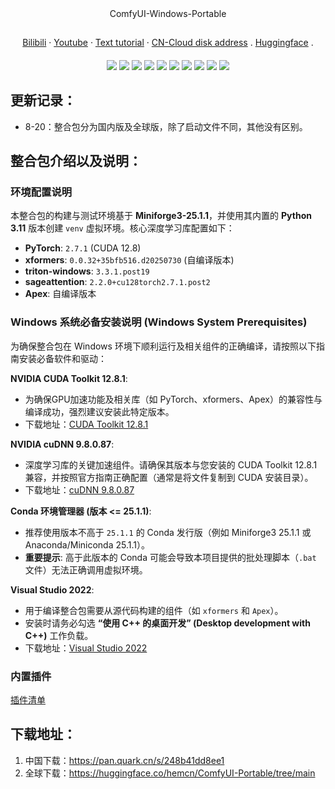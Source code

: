 <div align="center">
ComfyUI-Windows-Portable
</div>


##

<div align="center">
  <a href="https://space.bilibili.com/1313066">Bilibili</a> ·
  <a href="https://www.youtube.com/@lunare-mcn">Youtube</a> ·
  <a href="https://github.com/msola-ht/ComfyUI-Windows-Portable">Text tutorial</a> ·
  <a href="https://pan.quark.cn/s/248b41dd8ee1">CN-Cloud disk address</a> .
  <a href="https://huggingface.co/hemcn/ComfyUI-Portable/tree/main">Huggingface</a> .
</div>



####

<div align="center">
  <a href="./README_ZH.md"><img src="https://img.shields.io/badge/简体中文-d9d9d9"></a>
  <a href="./README.md"><img src="https://img.shields.io/badge/English-d9d9d9"></a>
  <a href="./README_RU.md"><img src="https://img.shields.io/badge/Русский-d9d9d9"></a>
  <a href="./README_FR.md"><img src="https://img.shields.io/badge/Français-d9d9d9"></a>
  <a href="./README_DE.md"><img src="https://img.shields.io/badge/Deutsch-d9d9d9"></a>
  <a href="./README_JA.md"><img src="https://img.shields.io/badge/日本語-d9d9d9"></a>
  <a href="./README_KO.md"><img src="https://img.shields.io/badge/한국어-d9d9d9"></a>
  <a href="./README_AR.md"><img src="https://img.shields.io/badge/العربية-d9d9d9"></a>
  <a href="./README_ES.md"><img src="https://img.shields.io/badge/Español-d9d9d9"></a>
  <a href="./README_PT.md"><img src="https://img.shields.io/badge/Português-d9d9d9"></a>
</div>


##

## 更新记录：

- 8-20：整合包分为国内版及全球版，除了启动文件不同，其他没有区别。

## 整合包介绍以及说明：

### 环境配置说明

本整合包的构建与测试环境基于 **Miniforge3-25.1.1**，并使用其内置的 **Python 3.11** 版本创建 `venv` 虚拟环境。核心深度学习库配置如下：

- **PyTorch**: `2.7.1` (CUDA 12.8)
- **xformers**: `0.0.32+35bfb516.d20250730` (自编译版本)
- **triton-windows**: `3.3.1.post19`
- **sageattention**: `2.2.0+cu128torch2.7.1.post2`
- **Apex**: 自编译版本

### Windows 系统必备安装说明 (Windows System Prerequisites)

为确保整合包在 Windows 环境下顺利运行及相关组件的正确编译，请按照以下指南安装必备软件和驱动：

**NVIDIA CUDA Toolkit 12.8.1**:
- 为确保GPU加速功能及相关库（如 PyTorch、xformers、Apex）的兼容性与编译成功，强烈建议安装此特定版本。
- 下载地址：[CUDA Toolkit 12.8.1](https://developer.nvidia.com/cuda-12-8-1-download-archive)

**NVIDIA cuDNN 9.8.0.87**:
- 深度学习库的关键加速组件。请确保其版本与您安装的 CUDA Toolkit 12.8.1 兼容，并按照官方指南正确配置（通常是将文件复制到 CUDA 安装目录）。
- 下载地址：[cuDNN 9.8.0.87](https://developer.nvidia.com/cudnn-9-8-0-download-archive)

**Conda 环境管理器 (版本 <= 25.1.1)**:
- 推荐使用版本不高于 `25.1.1` 的 Conda 发行版（例如 Miniforge3 25.1.1 或 Anaconda/Miniconda 25.1.1）。
- **重要提示**: 高于此版本的 Conda 可能会导致本项目提供的批处理脚本（`.bat` 文件）无法正确调用虚拟环境。

**Visual Studio 2022**:
- 用于编译整合包需要从源代码构建的组件（如 `xformers` 和 `Apex`）。
- 安装时请务必勾选 **“使用 C++ 的桌面开发” (Desktop development with C++)** 工作负载。
- 下载地址：[Visual Studio 2022](https://visualstudio.microsoft.com/zh-hans/vs)

### 内置插件

 [插件清单](custom_nodes\zh.md) 

## 下载地址：

1. 中国下载：https://pan.quark.cn/s/248b41dd8ee1
2. 全球下载：https://huggingface.co/hemcn/ComfyUI-Portable/tree/main
